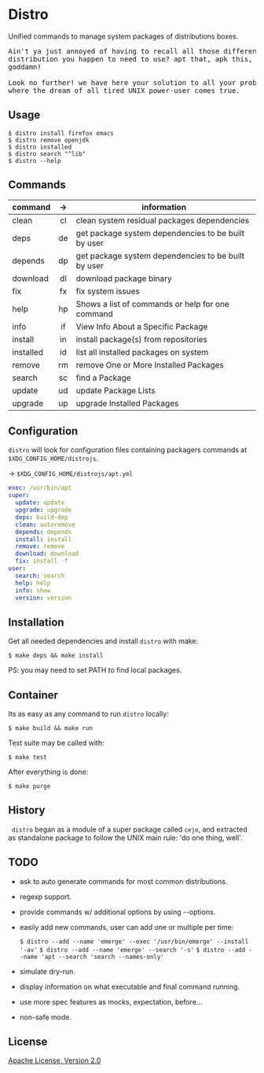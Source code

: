 # Distro

Unified commands to manage system packages of distributions boxes.

<pre>
Ain't ya just annoyed of having to recall all those different commands of every
distribution you happen to need to use? apt that, apk this, dnf those...
goddamn!

Look no further! we have here your solution to all your problems: `distro`,
where the dream of all tired UNIX power-user comes true.
</pre>

## Usage

    $ distro install firefox emacs
    $ distro remove openjdk
    $ distro installed
    $ distro search "^lib"
    $ distro --help

## Commands

| command   | ->  | information                                         |
| --------- | :-: | --------------------------------------------------- |
| clean     | cl  | clean system residual packages dependencies         |
| deps      | de  | get package system dependencies to be built by user |
| depends   | dp  | get package system dependencies to be built by user |
| download  | dl  | download package binary                             |
| fix       | fx  | fix system issues                                   |
| help      | hp  | Shows a list of commands or help for one command    |
| info      | if  | View Info About a Specific Package                  |
| install   | in  | install package(s) from repositories                |
| installed | id  | list all installed packages on system               |
| remove    | rm  | remove One or More Installed Packages               |
| search    | sc  | find a Package                                      |
| update    | ud  | update Package Lists                                |
| upgrade   | up  | upgrade Installed Packages                          |

## Configuration

`distro` will look for configuration files containing packagers commands at
`$XDG_CONFIG_HOME/distrojs`.

-> `$XDG_CONFIG_HOME/distrojs/apt.yml`

```yaml
exec: /usr/bin/apt
super:
  update: update
  upgrade: upgrade
  deps: build-dep
  clean: autoremove
  depends: depends
  install: install
  remove: remove
  download: download
  fix: install -f
user:
  search: search
  help: help
  info: show
  version: version
```

## Installation

Get all needed dependencies and install `distro` with make:

    $ make deps && make install

PS: you may need to set PATH to find local packages.

## Container

Its as easy as any command to run `distro` locally:

    $ make build && make run

Test suite may be called with:

    $ make test

After everything is done:

    $ make purge

## History

` distro` began as a module of a super package called `cejo`, and extracted as
standalone package to follow the UNIX main rule: 'do one thing, well'.

## TODO

- ask to auto generate commands for most common distributions.
- regexp support.
- provide commands w/ additional options by using --options.
- easily add new commands, user can add one or multiple per time:

  `$ distro --add --name 'emerge' --exec '/usr/bin/emerge' --install '-av'`
  `$ distro --add --name 'emerge' --search '-s'`
  `$ distro --add --name 'apt --search 'search --names-only'`

- simulate dry-run.
- display information on what executable and final command running.
- use more spec features as mocks, expectation, before...
- non-safe mode.

## License

[Apache License, Version 2.0](https://www.apache.org/licenses/LICENSE-2.0)
